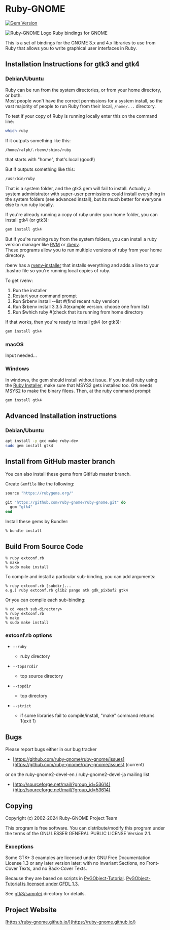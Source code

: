 # Ruby-GNOME
[![Gem Version](https://badge.fury.io/rb/gtk4.svg)](https://badge.fury.io/rb/gtk4)

![Ruby-GNOME Logo](https://avatars1.githubusercontent.com/u/416159?v=3&s=200)
Ruby bindings for GNOME

This is a set of bindings for the GNOME 3.x and 4.x libraries to use
from Ruby that allows you to write graphical user interfaces in Ruby.

## Installation Instructions for gtk3 and gtk4

### Debian/Ubuntu

Ruby can be run from the system directories, or from your home directory, or both.  
Most people won't have the correct permissions for a system install, so the vast majority of
people to run Ruby from their local, `/home/...` directory.  

To test if your copy of Ruby is running locally enter this on the command line:

```bash
which ruby
```

If it outputs something like this:
```bash
/home/ralph/.rbenv/shims/ruby
```
that starts with "home", that's local (good!) 

But if outputs something like this:
```bash
/usr/bin/ruby
```
That is a system folder, and the gtk3 gem will fail to install.  Actually,
a system administrator with super-user permissions could install everything
in the system folders (see advanced install), but its much better for everyone else to run ruby locally.

If you're already running a copy of ruby under your home folder, you can install gtk4 (or gtk3):

```bash
gem install gtk4
```

But if you're running ruby from the system folders, you can install a ruby version manager
like <a href=https://rvm.io>RVM</a> or <a href="https://github.com/rbenv/rbenv?tab=readme-ov-file">rbenv</a>.  
These programs allow you to run multiple versions of ruby from your home directory.

rbenv has a <a href=https://github.com/rbenv/rbenv-installer#rbenv-installer>rvenv-installer</a>
that installs everything and adds a line to your .bashrc file so you're running
local copies of ruby.

To get rvenv:
1) Run the installer
2) Restart your command prompt
3) Run $rbenv install --list    #(find recent ruby version)
4) Run $rbenv install 3.3.5      #(example version.  choose one from list)
5) Run $which ruby              #(check that its running from home directory

If that works, then you're ready to install gtk4 (or gtk3):

```bash
gem install gtk4
```

### macOS

Input needed...

### Windows

In windows, the gem should install without issue.  If you install ruby using the <a href="https://rubyinstaller.org/">
Ruby Installer</a>, make sure that MSYS2 gets installed too.  Gtk needs MSYS2 to make the binary filees.
Then, at the ruby command prompt:

```bash
gem install gtk4
```


## Advanced Installation instructions

### Debian/Ubuntu

```bash
apt install -y gcc make ruby-dev
sudo gem install gtk4
```

## Install from GitHub master branch

You can also install these gems from GitHub master branch.

Create `Gemfile` like the following:

```ruby
source "https://rubygems.org/"

git "https://github.com/ruby-gnome/ruby-gnome.git" do
  gem "gtk4"
end
```

Install these gems by Bundler:

```console
% bundle install
```

## Build From Source Code

    % ruby extconf.rb
    % make
    % sudo make install

To compile and install a particular sub-binding, you can add arguments:

    % ruby extconf.rb [subdir]...
    e.g.) ruby extconf.rb glib2 pango atk gdk_pixbuf2 gtk4

Or you can compile each sub-binding:

    % cd <each sub-directory>
    % ruby extconf.rb
    % make
    % sudo make install

### extconf.rb options

* `--ruby`
  * ruby directory

* `--topsrcdir`
  * top source directory

* `--topdir`
  * top directory

* `--strict`
  * if some libraries fail to compile/install, "make"
    command returns 1(exit 1)

## Bugs

Please report bugs either in our bug tracker

* [https://github.com/ruby-gnome/ruby-gnome/issues](https://github.com/ruby-gnome/ruby-gnome/issues) (current)

or on the ruby-gnome2-devel-en / ruby-gnome2-devel-ja mailing list

* [http://sourceforge.net/mail/?group_id=53614](http://sourceforge.net/mail/?group_id=53614)

## Copying

Copyright (c) 2002-2024 Ruby-GNOME Project Team

This program is free software.
You can distribute/modify this program under the terms of
the GNU LESSER GENERAL PUBLIC LICENSE Version 2.1.

### Exceptions

Some GTK+ 3 examples are licensed under GNU Free Documentation License
1.3 or any later version later; with no Invariant Sections, no
Front-Cover Texts, and no Back-Cover Texts.

Because they are based on scripts in
[PyGObject-Tutorial](https://github.com/sebp/PyGObject-Tutorial).
[PyGObject-Tutorial is licensed under GFDL 1.3](https://github.com/sebp/PyGObject-Tutorial/blob/master/COPYING).

See [gtk3/sample/](/gtk3/sample) directory for details.

## Project Website

[https://ruby-gnome.github.io/](https://ruby-gnome.github.io/)
